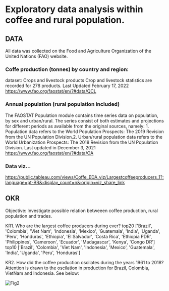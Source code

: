# Exploratory data analysis within coffee and rural population.

## DATA 
All data was collected on the Food and Agriculture Organization of the United Nations (FAO) website.

### Coffe production (tonnes) by country and region: 

dataset: Crops and livestock products
Crop and livestock statistics are recorded for 278 products. Last Updated February 17, 2022
https://www.fao.org/faostat/en/?#data/QCL

### Annual population (rural population included)

The FAOSTAT Population module contains time series data on population, by sex and urban/rural. The series consist of both estimates and projections for different periods as available from the original sources, namely: 1. Population data refers to the World Population Prospects: The 2019 Revision from the UN Population Division.2. Urban/rural population data refers to the World Urbanization Prospects: The 2018 Revision from the UN Population Division. Last updated in December 3, 2021
https://www.fao.org/faostat/en/?#data/OA

### Data viz...
https://public.tableau.com/views/Coffe_EDA_viz/Largestcoffeeproducers_1?:language=pt-BR&:display_count=n&:origin=viz_share_link

## OKR

Objective: Investigate possible relation betweeen coffee production, rural population and trades.

KR1. Who are the largest coffee producers during ever?
top20
['Brazil', 'Colombia', 'Viet Nam', 'Indonesia', 'Mexico', 'Guatemala', 'India', 'Uganda', 'Peru', 'Honduras', 'Ethiopia', 'El Salvador', 'Costa Rica', 'Ethiopia PDR', 'Philippines', 'Cameroon', 'Ecuador', 'Madagascar', 'Kenya', 'Congo DR']
top10
['Brazil', 'Colombia', 'Viet Nam', 'Indonesia', 'Mexico', 'Guatemala', 'India', 'Uganda', 'Peru', 'Honduras']

KR2. How did the coffee production oscilates during the years 1961 to 2018?
Attention is drawn to the oscilation in production for Brazil, Colombia, VietNam and Indonesia. See below:

![Fig2](/assets/images/tux.png)









